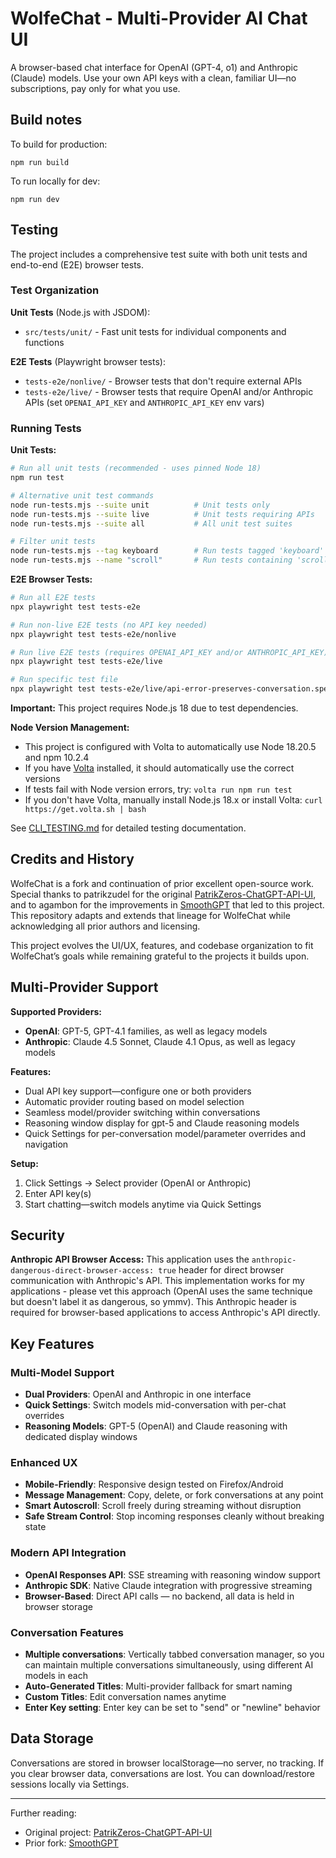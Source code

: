 # WolfeChat - Multi-Provider AI Chat UI

A browser-based chat interface for OpenAI (GPT-4, o1) and Anthropic (Claude) models. Use your own API keys with a clean, familiar UI—no subscriptions, pay only for what you use.

## Build notes

To build for production:

```
npm run build
```

To run locally for dev:

```
npm run dev
```

## Testing

The project includes a comprehensive test suite with both unit tests and end-to-end (E2E) browser tests.

### Test Organization

**Unit Tests** (Node.js with JSDOM):
- `src/tests/unit/` - Fast unit tests for individual components and functions

**E2E Tests** (Playwright browser tests):
- `tests-e2e/nonlive/` - Browser tests that don't require external APIs
- `tests-e2e/live/` - Browser tests that require OpenAI and/or Anthropic APIs (set `OPENAI_API_KEY` and `ANTHROPIC_API_KEY` env vars)

### Running Tests

**Unit Tests:**
```bash
# Run all unit tests (recommended - uses pinned Node 18)
npm run test

# Alternative unit test commands
node run-tests.mjs --suite unit          # Unit tests only
node run-tests.mjs --suite live          # Unit tests requiring APIs
node run-tests.mjs --suite all           # All unit test suites

# Filter unit tests
node run-tests.mjs --tag keyboard        # Run tests tagged 'keyboard'
node run-tests.mjs --name "scroll"       # Run tests containing 'scroll' in name
```

**E2E Browser Tests:**
```bash
# Run all E2E tests
npx playwright test tests-e2e

# Run non-live E2E tests (no API key needed)
npx playwright test tests-e2e/nonlive

# Run live E2E tests (requires OPENAI_API_KEY and/or ANTHROPIC_API_KEY)
npx playwright test tests-e2e/live

# Run specific test file
npx playwright test tests-e2e/live/api-error-preserves-conversation.spec.ts
```

**Important:** This project requires Node.js 18 due to test dependencies.

**Node Version Management:**
- This project is configured with Volta to automatically use Node 18.20.5 and npm 10.2.4
- If you have [Volta](https://volta.sh/) installed, it should automatically use the correct versions
- If tests fail with Node version errors, try: `volta run npm run test`
- If you don't have Volta, manually install Node.js 18.x or install Volta: `curl https://get.volta.sh | bash`

See [CLI_TESTING.md](CLI_TESTING.md) for detailed testing documentation.

## Credits and History
WolfeChat is a fork and continuation of prior excellent open-source work. Special thanks to patrikzudel for the original [PatrikZeros-ChatGPT-API-UI](https://github.com/patrikzudel/PatrikZeros-ChatGPT-API-UI), and to agambon for the improvements in [SmoothGPT](https://github.com/agambon/SmoothGPT) that led to this project. This repository adapts and extends that lineage for WolfeChat while acknowledging all prior authors and licensing.

This project evolves the UI/UX, features, and codebase organization to fit WolfeChat’s goals while remaining grateful to the projects it builds upon.

## Multi-Provider Support

**Supported Providers:**
- **OpenAI**: GPT-5, GPT-4.1 families, as well as legacy models
- **Anthropic**: Claude 4.5 Sonnet, Claude 4.1 Opus, as well as legacy models

**Features:**
- Dual API key support—configure one or both providers
- Automatic provider routing based on model selection
- Seamless model/provider switching within conversations
- Reasoning window display for gpt-5 and Claude reasoning models
- Quick Settings for per-conversation model/parameter overrides and navigation

**Setup:**
1. Click Settings → Select provider (OpenAI or Anthropic)
2. Enter API key(s)
3. Start chatting—switch models anytime via Quick Settings

## Security

**Anthropic API Browser Access:**
This application uses the `anthropic-dangerous-direct-browser-access: true` header for direct browser communication with Anthropic's API. This implementation works for my applications - please vet this approach (OpenAI uses the same technique but doesn't label it as dangerous, so ymmv). This Anthropic header is required for browser-based applications to access Anthropic's API directly.

## Key Features

### Multi-Model Support
- **Dual Providers**: OpenAI and Anthropic in one interface
- **Quick Settings**: Switch models mid-conversation with per-chat overrides
- **Reasoning Models**: GPT-5 (OpenAI) and Claude reasoning with dedicated display windows

### Enhanced UX
- **Mobile-Friendly**: Responsive design tested on Firefox/Android
- **Message Management**: Copy, delete, or fork conversations at any point
- **Smart Autoscroll**: Scroll freely during streaming without disruption
- **Safe Stream Control**: Stop incoming responses cleanly without breaking state

### Modern API Integration
- **OpenAI Responses API**: SSE streaming with reasoning window support
- **Anthropic SDK**: Native Claude integration with progressive streaming
- **Browser-Based**: Direct API calls — no backend, all data is held in browser storage

### Conversation Features
- **Multiple conversations**: Vertically tabbed conversation manager, so you can maintain multiple conversations simultaneously, using different AI models in each
- **Auto-Generated Titles**: Multi-provider fallback for smart naming
- **Custom Titles**: Edit conversation names anytime
- **Enter Key setting**: Enter key can be set to "send" or "newline" behavior

## Data Storage

Conversations are stored in browser localStorage—no server, no tracking. If you clear browser data, conversations are lost. You can download/restore sessions locally via Settings.

*** 

Further reading:
- Original project: [PatrikZeros-ChatGPT-API-UI](https://github.com/patrikzudel/PatrikZeros-ChatGPT-API-UI)
- Prior fork: [SmoothGPT](https://github.com/agambon/SmoothGPT)

